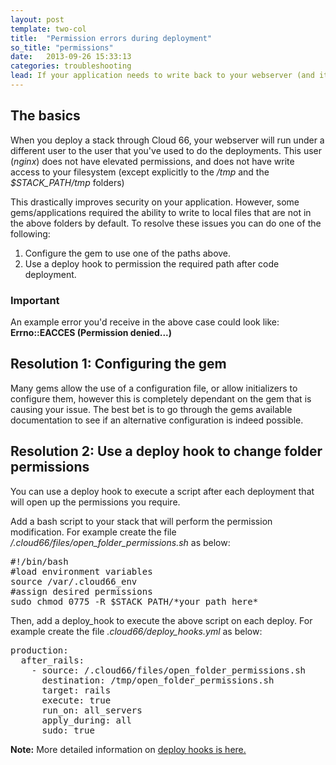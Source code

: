 ```yaml
---
layout: post
template: two-col
title:  "Permission errors during deployment"
so_title: "permissions"
date:   2013-09-26 15:33:13
categories: troubleshooting
lead: If your application needs to write back to your webserver (and it isn't to a <i>tmp</i> folder) then you will have permission errors. You can use deploy hooks to get around these.
---
```



## The basics
When you deploy a stack through Cloud 66, your webserver will run under a different user to the user that you've used to do the deployments.
This user (*nginx*) does not have elevated permissions, and does not have write access to your filesystem (except explicitly to the */tmp* and the *$STACK&#95;PATH/tmp* folders)

This drastically improves security on your application. However, some gems/applications required the ability to write to local files that are not in the above folders by default.
To resolve these issues you can do one of the following:
1. Configure the gem to use one of the paths above.
2. Use a deploy hook to permission the required path after code deployment.

<div class="notice">
		<h3>Important</h3>
		<p>An example error you'd receive in the above case could look like: <b>Errno::EACCES (Permission denied...)</b></p>
</div>

## Resolution 1: Configuring the gem

Many gems allow the use of a configuration file, or allow initializers to configure them, however this is completely dependant on the gem that is causing your issue.
The best bet is to go through the gems available documentation to see if an alternative configuration is indeed possible.

## Resolution 2: Use a deploy hook to change folder permissions

You can use a deploy hook to execute a script after each deployment that will open up the permissions you require.

Add a bash script to your stack that will perform the permission modification. For example create the file */.cloud66/files/open&#95;folder&#95;permissions.sh* as below:
<pre class="terminal">
&#35;!/bin/bash
&#35;load environment variables
source /var/.cloud66&#95;env
&#35;assign desired permissions
sudo chmod 0775 -R $STACK&#95;PATH/*your&#95;path&#95;here*
</pre>

Then, add a deploy&#95;hook to execute the above script on each deploy. For example create the file *.cloud66/deploy&#95;hooks.yml* as below:
<pre class="terminal">
production:
  after&#95;rails:
    - source: /.cloud66/files/open&#95;folder&#95;permissions.sh
      destination: /tmp/open&#95;folder&#95;permissions.sh
      target: rails
      execute: true
      run&#95;on: all&#95;servers
      apply&#95;during: all
      sudo: true
</pre>

**Note:** More detailed information on [deploy hooks is here.](/stack-features/deploy-hooks.html)